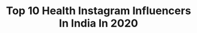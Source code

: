 ---
title: Top 10 Health Instagram Influencers In India In 2020
description: >-
  Find top health Instagram influencers in India in 2020. Most popular hashtags: #stayhome #love #quarantine #jantacurfew.
platform: Instagram
profiles:
  - username: "i.am.pragati"
    fullname: >-
      👑 PRAGATI 👑
    location: "India"
    followers: 178164
    engagement: 1017
    commentsToLikes: 0.019167
    avatar: "https://scontent-ams4-1.cdninstagram.com/v/t51.2885-19/s320x320/91715098_215713233084353_7702182298073956352_n.jpg?_nc_ht=scontent-ams4-1.cdninstagram.com&_nc_ohc=Uzo6ETdkSw8AX-TcR28&oh=c05e87b135d6a67d201da582b2fdc529&oe=5EBB3EAA"
    verified: false
    hashtags: "#punjabilook, #tukallahisohnani, #fashionnova, #tiktokindo"
  - username: "alphayash"
    fullname: >-
      Yash Sharma
    location: "India"
    followers: 29826
    engagement: 1422
    commentsToLikes: 0.024825
    avatar: "https://instagram.fvca1-1.fna.fbcdn.net/v/t51.2885-19/s320x320/88246797_702995593570611_8221362278436438016_n.jpg?_nc_ht=instagram.fvca1-1.fna.fbcdn.net&_nc_ohc=qCVwuwqRc5MAX8KeAwD&oh=37b522b84a21e0393eb55fda81cb5084&oe=5E92D15B"
    verified: false
    hashtags: ""
  - username: "matyldab8"
    fullname: >-
      ✨MATYLDA✨
    location: "India"
    followers: 233787
    engagement: 961
    commentsToLikes: 0.020926
    avatar: "https://scontent-lhr8-1.cdninstagram.com/v/t51.2885-19/s320x320/90087427_147643543183040_5558368081153097728_n.jpg?_nc_ht=scontent-lhr8-1.cdninstagram.com&_nc_ohc=TNuZ3D0N2AUAX8Parr-&oh=aaf1d16815949f57ea59d1074b9a0fcf&oe=5EBC9C59"
    verified: false
    hashtags: "#poolside, #portrait, #swimwear, #fitnessmodel"
  - username: "manishayadavsuresh"
    fullname: >-
      Manisha Yadav
    location: "India"
    followers: 35394
    engagement: 703
    commentsToLikes: 0.011502
    avatar: "https://scontent-lhr8-1.cdninstagram.com/v/t51.2885-19/s320x320/70780576_468631820678372_5371855157774516224_n.jpg?_nc_ht=scontent-lhr8-1.cdninstagram.com&_nc_ohc=V_pDnnrIYBkAX9C0hng&oh=cda6ba377f7b243bdc4d6112b7a860e7&oe=5EBB81A8"
    verified: false
    hashtags: "#justletgo, #womansdaywishes, #candlelight, #teatotaler"
  - username: "simrn_singh_dhillon"
    fullname: >-
      Sim Dhillon
    location: "India"
    followers: 21768
    engagement: 1389
    commentsToLikes: 0.013342
    avatar: "https://scontent-lht6-1.cdninstagram.com/v/t51.2885-19/s320x320/71800924_431134874418836_6017676638316134400_n.jpg?_nc_ht=scontent-lht6-1.cdninstagram.com&_nc_ohc=zQQoVaZGBUEAX8NHSCF&oh=4927dc8c053f8865b0971fb6a63b1724&oe=5EBB0663"
    verified: false
    hashtags: ""
  - username: "viraj_sheth"
    fullname: >-
      Viraj Sheth
    location: "India"
    followers: 41072
    engagement: 2854
    commentsToLikes: 0.007198
    avatar: "https://scontent-ams4-1.cdninstagram.com/v/t51.2885-19/s320x320/83076234_175159610470107_8090953430513745920_n.jpg?_nc_ht=scontent-ams4-1.cdninstagram.com&_nc_ohc=CQejwvombZEAX8JBsT-&oh=029f36ff9d543ac798f50af96d17b297&oe=5EBA4334"
    verified: false
    hashtags: "#nobeardgrowthnoproblem, #cleanshavenpositivityformen, #worldmentalhealthday, #30yearsofcomedy"
  - username: "sadiebellydance"
    fullname: >-
      Sadie Marquardt
    location: "India"
    followers: 94645
    engagement: 290
    commentsToLikes: 0.043413
    avatar: "https://scontent-amt2-1.cdninstagram.com/v/t51.2885-19/s320x320/74364347_2487762244794631_5217577261032538112_n.jpg?_nc_ht=scontent-amt2-1.cdninstagram.com&_nc_ohc=UgezrZEgemYAX8a77-e&oh=ce29c33e51c48562712f86005e528d3e&oe=5EB8C0F0"
    verified: true
    hashtags: "#bellydanceclass, #daliyadance, #statuesque, #kansascity"
  - username: "byronherrera.ec"
    fullname: >-
      B Y R O N  H E R R E R A
    location: "India"
    followers: 4209
    engagement: 1711
    commentsToLikes: 0.061021
    avatar: "https://scontent-lhr8-1.cdninstagram.com/v/t51.2885-19/s320x320/78867436_1793567417609180_4017441189530697728_n.jpg?_nc_ht=scontent-lhr8-1.cdninstagram.com&_nc_ohc=bFVmKggrv2AAX9FE9eC&oh=4a415ace6e85f34500066779f29fd3c1&oe=5EB9B16A"
    verified: false
    hashtags: "#love, #awake, #image, #nepal"
  - username: "nicolehuber90"
    fullname: >-
      Nicole Huber
    location: "India"
    followers: 103834
    engagement: 188
    commentsToLikes: 0.024327
    avatar: "https://scontent-ams4-1.cdninstagram.com/v/t51.2885-19/s320x320/57853191_2342196216055637_863804247773282304_n.jpg?_nc_ht=scontent-ams4-1.cdninstagram.com&_nc_ohc=xI7SzpaJOXIAX-PZBvR&oh=0d7e819bd9eea57d1153b59b9001d6d7&oe=5EBB1750"
    verified: true
    hashtags: "#sanvalentin, #amorincondicional, #oh, #poderosamentehumana"
  - username: "ayushee.ghoshal"
    fullname: >-
      Ayushee Ghoshal
    location: "India"
    followers: 5178
    engagement: 621
    commentsToLikes: 0.049250
    avatar: "https://scontent-ssn1-1.cdninstagram.com/v/t51.2885-19/s320x320/88894905_521164388543015_4956629805635207168_n.jpg?_nc_ht=scontent-ssn1-1.cdninstagram.com&_nc_ohc=Jj-EWqGnGEQAX-24NMs&oh=bf1ff31f6ccf954c18da32d9ff439904&oe=5EA23DB0"
    verified: false
    hashtags: "#travelbug, #picoftheday, #poetscommunity, #queentheband"
---